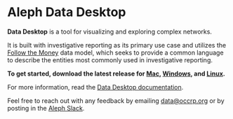 # Aleph Data Desktop

**Data Desktop** is a tool for visualizing and exploring complex networks.

It is built with investigative reporting as its primary use case and utilizes the [Follow the Money](https://github.com/alephdata/followthemoney) data model, which seeks to provide a common language to describe the entities most commonly used in investigative reporting.

**To get started, download the latest release for [Mac](https://github.com/alephdata/visdesktop/releases/latest/download/VIS-Desktop.dmg), [Windows](https://github.com/alephdata/visdesktop/releases/latest/download/VIS-Desktop.exe), and [Linux](https://github.com/alephdata/visdesktop/releases/latest/download/@alephdata.visdesktop.tar.gz).**

For more information, read the [Data Desktop documentation](https://docs.alephdata.org/guide/vis-desktop).

Feel free to reach out with any feedback by emailing data@occrp.org or by posting in the [Aleph Slack](https://alephdata.slack.com).
